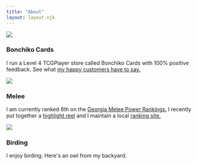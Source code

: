 ```yaml
---
title: "About"
layout: layout.njk
---
```


<!-- <div class="box about-header">
	<img src="../images/headshot.jpg" />
	<div>
		<h1>Title</h1>	
		<p> 
			Paragraph Paragraph Paragraph Paragraph ParagraphParagraph Paragraph Paragraph Paragraph ParagraphParagraph Paragraph Paragraph Paragraph ParagraphParagraph Paragraph Paragraph Paragraph ParagraphParagraph Paragraph Paragraph Paragraph ParagraphParagraph Paragraph Paragraph Paragraph ParagraphParagraph Paragraph Paragraph Paragraph Paragraph
		</p>
	</div>
</div> -->
<div class="about-grid">
	<div class="box about-card yellow-box">
		<img src="../images/about/bc_logo.png" />
		<h3>Bonchiko Cards</h3>
		<p>
			I run a Level 4 TCGPlayer store called Bonchiko Cards with 100% positive feedback. See what <a href="https://shop.tcgplayer.com/sellerfeedback/4bb79d35" target="_blank">my happy customers have to say.</a>
		</p>
	</div>
	<div class="box about-card pink-box">
		<img src="../images/about/melee.png" />
		<h3>Melee</h3>
		<p>
			I am currently ranked 8th on the <a href="https://www.ssbwiki.com/Georgia_Power_Rankings" target="_blank">Georgia Melee Power Rankings.</a> I recently put together a <a href="https://www.youtube.com/watch?v=ePzsk3JO3rU" target="_blank">highlight reel</a> and I maintain a local <a href="https://kamehouseweekly.netlify.app/" target="_blank">ranking site.</a>
		</p>
	</div>
	<div class="box about-card blue-box">
		<img src="../images/about/owl.png" />
		<h3>Birding</h3>
		<p>
			I enjoy birding. Here's an owl from my backyard.
		</p>
	</div>
</div>
	


